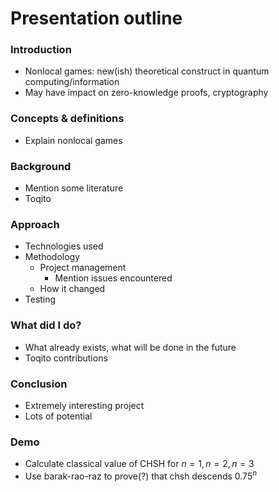 # Presentation outline

### Introduction
- Nonlocal games: new(ish) theoretical construct in quantum computing/information
- May have impact on zero-knowledge proofs, cryptography

### Concepts  & definitions
- Explain nonlocal games

### Background
- Mention some literature
- Toqito

### Approach
- Technologies used
- Methodology
  - Project management
    - Mention issues encountered
  - How it changed
- Testing

### What did I do?
- What already exists, what will be done in the future
- Toqito contributions

### Conclusion
- Extremely interesting project
- Lots of potential

### Demo
- Calculate classical value of CHSH for $n=1, n=2, n=3$
- Use barak-rao-raz to prove(?) that chsh descends $0.75^n$